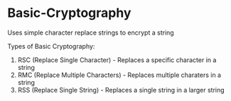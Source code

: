 # Basic-Cryptography
Uses simple character replace strings to encrypt a string

Types of Basic Cryptography:
1. RSC (Replace Single Character) - Replaces a specific character in a string
2. RMC (Replace Multiple Characters) - Replaces multiple charaters in a string
3. RSS (Replace Single String) - Replaces a single string in a larger string
